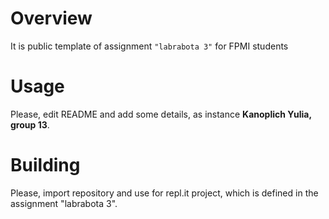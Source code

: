 # Overview

It is public template of assignment `"labrabota 3"` for FPMI students

# Usage

Please, edit README and add some details, as instance **Kanoplich Yulia, group 13**.

# Building

Please, import repository and use for repl.it project, which is defined in the assignment "labrabota 3".
